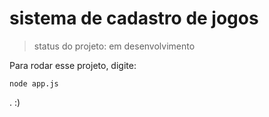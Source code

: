 # sistema de cadastro de jogos

> status do projeto: em desenvolvimento

Para rodar esse projeto, digite:

```
node app.js
```
.
:)